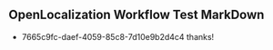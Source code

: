 ## OpenLocalization Workflow Test MarkDown
* 7665c9fc-daef-4059-85c8-7d10e9b2d4c4 thanks!

<!--HONumber=Aug16_HO1-->


